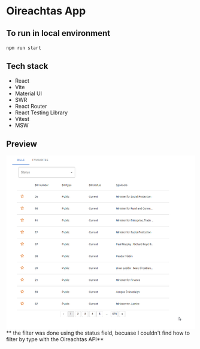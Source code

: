 # Oireachtas App

## To run in local environment

`npm run start`

## Tech stack

- React
- Vite
- Material UI
- SWR
- React Router
- React Testing Library
- Vitest
- MSW

## Preview

![Preview](preview.gif)
** the filter was done using the status field, becuase I couldn't find how to filter by type with the Oireachtas API**
